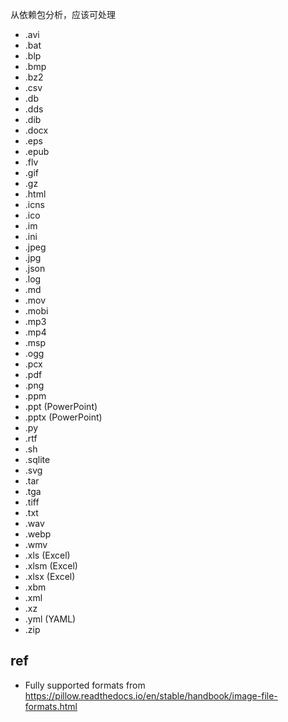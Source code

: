 从依赖包分析，应该可处理

- .avi
- .bat
- .blp
- .bmp
- .bz2
- .csv
- .db
- .dds
- .dib
- .docx
- .eps
- .epub
- .flv
- .gif
- .gz
- .html
- .icns
- .ico
- .im
- .ini
- .jpeg
- .jpg
- .json
- .log
- .md
- .mov
- .mobi
- .mp3
- .mp4
- .msp
- .ogg
- .pcx
- .pdf
- .png
- .ppm
- .ppt (PowerPoint)
- .pptx (PowerPoint)
- .py
- .rtf
- .sh
- .sqlite
- .svg
- .tar
- .tga
- .tiff
- .txt
- .wav
- .webp
- .wmv
- .xls (Excel)
- .xlsm (Excel)
- .xlsx (Excel)
- .xbm
- .xml
- .xz
- .yml (YAML)
- .zip

## ref

- Fully supported formats from https://pillow.readthedocs.io/en/stable/handbook/image-file-formats.html